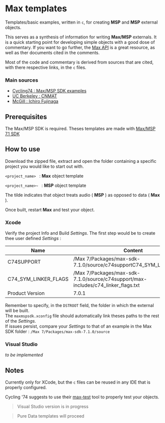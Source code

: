 # Max templates

Templates/basic examples, written in ``c``, for creating **MSP** and **MSP** external objects.

This serves as a synthesis of information for writing **Max/MSP** externals. It is a quick starting point for developing simple objects with a good dose of commentary. If you want to go further, the [Max API](https://cycling74.com/sdk/MaxSDK-6.0.4/html/index.html) is a great resource, as well as ther documents cited in the comments.

Most of the code and commentary is derived from sources that are cited, with there respective links, in the ``c`` files.

### Main sources
- [Cycling74 : Max/MSP SDK examples](https://github.com/Cycling74/max6-sdk/tree/master/examples)
- [UC Berkeley : CNMAT](https://github.com/CNMAT/CNMAT-Externs)
- [McGill : Ichiro Fujinaga](http://www.music.mcgill.ca/~ich/classes/mumt402_06/MaxMSPExternalsTutorials/MaxMSPExternalsTutorial3.2.pdf)

## Prerequisites

The Max/MSP SDK is required. Theses templates are made with [Max/MSP 7.1 SDK](https://cycling74.com/downloads/sdk/#.VzpdRpPbvdQ)

## How to use

Download the zipped file, extract and open the folder containing a specific project you would like to start out with.

``<project_name> ``   : **Max** object template

``<project_name>~ ``  : **MSP** object template

The tilde indicates that object treats audio ( **MSP** ) as opposed to data ( **Max** ).

Once built, restart **Max** and test your object.

### Xcode

Verify the project Info and Build *Settings*. The first step would be to create thee user defined *Settings* :


| Name                 | Content                                                                           |
|----------------------|-----------------------------------------------------------------------------------|
| C74SUPPORT           | /Max 7/Packages/max-sdk-7.1.0/source/c74supportC74_SYM_LINKER_FLAGS               |
| C74_SYM_LINKER_FLAGS | /Max 7/Packages/max-sdk-7.1.0/source/c74support/max-includes/c74_linker_flags.txt |
| Product Version      | 7.0.1                                                                             |

Remember to specify, in the ``DSTROOT`` field, the folder in which the external will be built.  
The `maxmspsdk.xconfig` file should automatically link theses paths to the rest of the *Settings*.  
If issues persist, compare your *Settings* to that of an example in the Max SDK folder : ``/Max 7/Packages/max-sdk-7.1.0/source``

### Visual Studio

*to be implemented*

## Notes

Currently only for XCode, but the ``c`` files can be reused in any IDE that is properly configured.

Cycling '74 suggests to use their [max-test](https://github.com/Cycling74/max-test) tool to properly test your objects.


>Visual Studio version is in progress

>Pure Data templates will proceed
